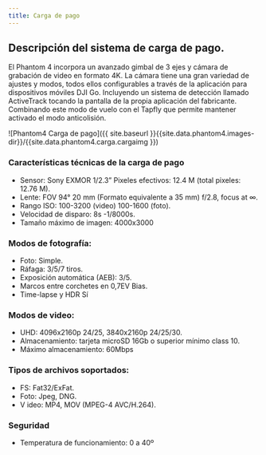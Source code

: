 ```yaml
---
title: Carga de pago
---
```


## Descripción del sistema de carga de pago.

El Phantom 4 incorpora un avanzado gimbal de 3 ejes y cámara de grabación de video en formato 4K. La cámara tiene una gran variedad de ajustes y modos, todos ellos configurables a través de la aplicación para dispositivos móviles DJI Go. Incluyendo un sistema de detección llamado ActiveTrack tocando la pantalla de la propia aplicación del fabricante. Combinando este modo de vuelo con el Tapfly que permite mantener activado el modo anticolisión.


![Phantom4 Carga de pago]({{ site.baseurl }}{{site.data.phantom4.images-dir}}/{{site.data.phantom4.carga.cargaimg }})


### Características técnicas de la carga de pago

* Sensor: 		Sony EXMOR 1/2.3” Pixeles efectivos: 12.4 M (total pixeles: 12.76 M).
* Lente: 		FOV 94° 20 mm (Formato equivalente a 35 mm) f/2.8, focus at ∞.
* Rango 		ISO: 100-3200 (video) 100-1600 (foto).
* Velocidad de disparo: 	8s -1/8000s.
* Tamaño máximo de imagen: 	4000x3000

### Modos de fotografía:

* Foto:	Simple.
* Ráfaga:	3/5/7 tiros.
* Exposición automática (AEB): 3/5.
* Marcos entre corchetes en 0,7EV Bias.
* Time-lapse y HDR	Sí

### Modos de video:

* UHD: 	4096x2160p 24/25, 3840x2160p 24/25/30.
* Almacenamiento: 	tarjeta microSD 16Gb o superior mínimo class 10.
* Máximo almacenamiento: 	60Mbps

### Tipos de archivos soportados:

* FS:	Fat32/ExFat.
* Foto: 	Jpeg, DNG.
* V ideo: 	MP4, MOV (MPEG-4 AVC/H.264).

### Seguridad

* Temperatura de funcionamiento: 	0 a 40º

